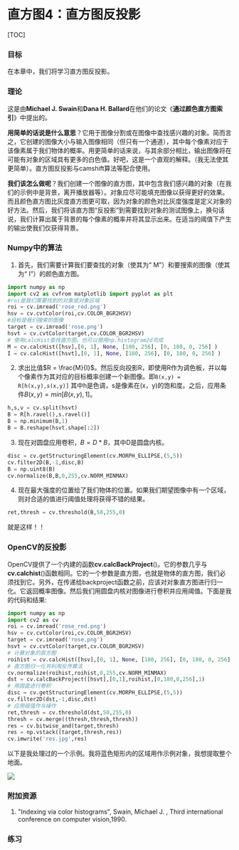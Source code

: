# 直方图4：直方图反投影

[TOC]

### 目标

在本章中，我们将学习直方图反投影。

### 理论

这是由**Michael J. Swain**和**Dana H. Ballard**在他们的论文《**通过颜色直方图索引**》中提出的。

**用简单的话说是什么意思**？它用于图像分割或在图像中查找感兴趣的对象。简而言之，它创建的图像大小与输入图像相同（但只有一个通道），其中每个像素对应于该像素属于我们物体的概率。用更简单的话来说，与其余部分相比，输出图像将在可能有对象的区域具有更多的白色值。好吧，这是一个直观的解释。（我无法使其更简单）。直方图反投影与camshift算法等配合使用。

**我们该怎么做呢**？我们创建一个图像的直方图，其中包含我们感兴趣的对象（在我们的示例中是背景，离开播放器等）。对象应尽可能填充图像以获得更好的效果。而且颜色直方图比灰度直方图更可取，因为对象的颜色对比灰度强度是定义对象的好方法。然后，我们将该直方图“反投影”到需要找到对象的测试图像上，换句话说，我们计算出属于背景的每个像素的概率并将其显示出来。在适当的阈值下产生的输出使我们仅获得背景。

### Numpy中的算法

1. 首先，我们需要计算我们要查找的对象（使其为“ M”）和要搜索的图像（使其为“ I”）的颜色直方图。

```python
import numpy as np
import cv2 as cvfrom matplotlib import pyplot as plt
#roi是我们需要找到的对象或对象区域
roi = cv.imread('rose_red.png')
hsv = cv.cvtColor(roi,cv.COLOR_BGR2HSV)
#目标是我们搜索的图像
target = cv.imread('rose.png')
hsvt = cv.cvtColor(target,cv.COLOR_BGR2HSV)
# 使用calcHist查找直方图。也可以使用np.histogram2d完成
M = cv.calcHist([hsv],[0, 1], None, [180, 256], [0, 180, 0, 256] )
I = cv.calcHist([hsvt],[0, 1], None, [180, 256], [0, 180, 0, 256] )
```

2. 求出比值$R = \frac{M}{I}$。然后反向投影R，即使用R作为调色板，并以每个像素作为其对应的目标概率创建一个新图像。即`B(x,y) = R[h(x,y),s(x,y)]` 其中h是色调，s是像素在(x，y)的饱和度。之后，应用条件$B(x,y) = min[B(x,y), 1]$。

```python
h,s,v = cv.split(hsvt)
B = R[h.ravel(),s.ravel()]
B = np.minimum(B,1)
B = B.reshape(hsvt.shape[:2])
```

3. 现在对圆盘应用卷积，$B = D \ast B$，其中D是圆盘内核。

```python
disc = cv.getStructuringElement(cv.MORPH_ELLIPSE,(5,5))
cv.filter2D(B,-1,disc,B)
B = np.uint8(B)
cv.normalize(B,B,0,255,cv.NORM_MINMAX)
```

4. 现在最大强度的位置给了我们物体的位置。如果我们期望图像中有一个区域，则对合适的值进行阈值处理将获得不错的结果。

```python
ret,thresh = cv.threshold(B,50,255,0) 
```

就是这样！！

### OpenCV的反投影

OpenCV提供了一个内建的函数**cv.calcBackProject**()。它的参数几乎与**cv.calchist**()函数相同。它的一个参数是直方图，也就是物体的直方图，我们必须找到它。另外，在传递给backproject函数之前，应该对对象直方图进行归一化。它返回概率图像。然后我们用圆盘内核对图像进行卷积并应用阈值。下面是我的代码和结果:

```python
import numpy as np
import cv2 as cv
roi = cv.imread('rose_red.png')
hsv = cv.cvtColor(roi,cv.COLOR_BGR2HSV)
target = cv.imread('rose.png')
hsvt = cv.cvtColor(target,cv.COLOR_BGR2HSV)
# 计算对象的直方图
roihist = cv.calcHist([hsv],[0, 1], None, [180, 256], [0, 180, 0, 256] )
# 直方图归一化并利用反传算法
cv.normalize(roihist,roihist,0,255,cv.NORM_MINMAX)
dst = cv.calcBackProject([hsvt],[0,1],roihist,[0,180,0,256],1)
# 用圆盘进行卷积
disc = cv.getStructuringElement(cv.MORPH_ELLIPSE,(5,5))
cv.filter2D(dst,-1,disc,dst)
# 应用阈值作与操作
ret,thresh = cv.threshold(dst,50,255,0)
thresh = cv.merge((thresh,thresh,thresh))
res = cv.bitwise_and(target,thresh)
res = np.vstack((target,thresh,res))
cv.imwrite('res.jpg',res)
```

以下是我处理过的一个示例。我将蓝色矩形内的区域用作示例对象，我想提取整个地面。

![](http://qiniu.aihubs.net/backproject_opencv.jpg)

### 附加资源

1. "Indexing via color histograms", Swain, Michael J. , Third international conference on computer vision,1990.

### 练习